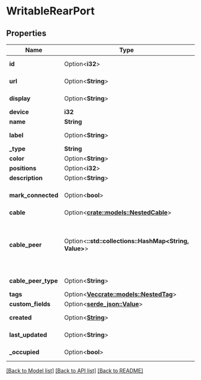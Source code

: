 # WritableRearPort

## Properties

Name | Type | Description | Notes
------------ | ------------- | ------------- | -------------
**id** | Option<**i32**> |  | [optional][readonly]
**url** | Option<**String**> |  | [optional][readonly]
**display** | Option<**String**> |  | [optional][readonly]
**device** | **i32** |  | 
**name** | **String** |  | 
**label** | Option<**String**> | Physical label | [optional]
**_type** | **String** |  | 
**color** | Option<**String**> |  | [optional]
**positions** | Option<**i32**> |  | [optional]
**description** | Option<**String**> |  | [optional]
**mark_connected** | Option<**bool**> | Treat as if a cable is connected | [optional]
**cable** | Option<[**crate::models::NestedCable**](NestedCable.md)> |  | [optional]
**cable_peer** | Option<**::std::collections::HashMap<String, Value>**> |  Return the appropriate serializer for the cable termination model.  | [optional][readonly]
**cable_peer_type** | Option<**String**> |  | [optional][readonly]
**tags** | Option<[**Vec<crate::models::NestedTag>**](NestedTag.md)> |  | [optional]
**custom_fields** | Option<[**serde_json::Value**](.md)> |  | [optional]
**created** | Option<[**String**](string.md)> |  | [optional][readonly]
**last_updated** | Option<**String**> |  | [optional][readonly]
**_occupied** | Option<**bool**> |  | [optional][readonly]

[[Back to Model list]](../README.md#documentation-for-models) [[Back to API list]](../README.md#documentation-for-api-endpoints) [[Back to README]](../README.md)


